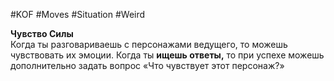 #KOF #Moves #Situation #Weird  

**Чувство Силы**  
Когда ты разговариваешь с  персонажами ведущего,  то  можешь чувствовать их  эмоции. Когда ты **ищешь  ответы,** то при успехе можешь дополнительно задать  вопрос «Что чувствует этот персонаж?» 
